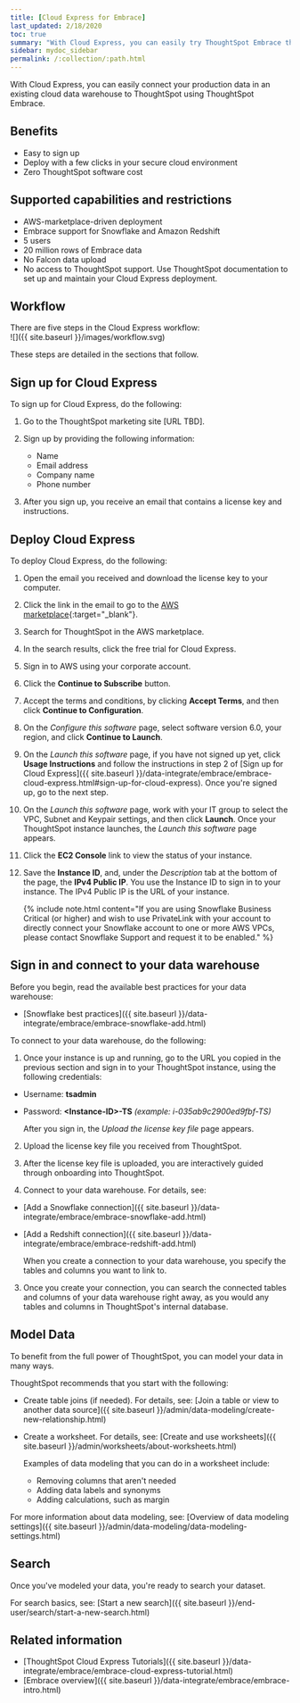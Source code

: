 ```yaml
---
title: [Cloud Express for Embrace]
last_updated: 2/18/2020
toc: true
summary: "With Cloud Express, you can easily try ThoughtSpot Embrace through a simple cloud-based deployment."
sidebar: mydoc_sidebar
permalink: /:collection/:path.html
---
```

With Cloud Express, you can easily connect your production data in an existing cloud data warehouse to ThoughtSpot using ThoughtSpot Embrace.  

## Benefits
- Easy to sign up
- Deploy with a few clicks in your secure cloud environment
- Zero ThoughtSpot software cost

## Supported capabilities and restrictions

- AWS-marketplace-driven deployment
- Embrace support for Snowflake and Amazon Redshift
- 5 users
- 20 million rows of Embrace data
- No Falcon data upload
- No access to ThoughtSpot support. Use ThoughtSpot documentation to set up and maintain your Cloud Express deployment.

## Workflow

There are five steps in the Cloud Express workflow:  
![]({{ site.baseurl }}/images/workflow.svg)

These steps are detailed in the sections that follow.

## Sign up for Cloud Express

To sign up for Cloud Express, do the following:

1. Go to the ThoughtSpot marketing site [URL TBD].

2. Sign up by providing the following information:
   - Name
   - Email address
   - Company name
   - Phone number
3. After you sign up, you receive an email that contains a license key and instructions.

## Deploy Cloud Express

To deploy Cloud Express, do the following:

1. Open the email you received and download the license key to your computer.

2. Click the link in the email to go to the [AWS marketplace](https://aws.amazon.com/marketplace){:target="_blank"}.

3. Search for ThoughtSpot in the AWS marketplace.

4. In the search results, click the free trial for Cloud Express.

5. Sign in to AWS using your corporate account.

6. Click the **Continue to Subscribe** button.

7. Accept the terms and conditions, by clicking **Accept Terms**, and then click **Continue to Configuration**.

8. On the _Configure this software_ page, select software version 6.0, your region, and click **Continue to Launch**.

9. On the _Launch this software_ page, if you have not signed up yet, click **Usage Instructions** and follow the instructions in step 2 of [Sign up for Cloud Express]({{ site.baseurl }}/data-integrate/embrace/embrace-cloud-express.html#sign-up-for-cloud-express). Once you're signed up, go to the next step.

10. On the _Launch this software_ page, work with your IT group to select the VPC, Subnet and Keypair settings, and then click **Launch**. Once your ThoughtSpot instance launches, the _Launch this software_ page appears.

11. Click the **EC2 Console** link to view the status of your instance.

12. Save the **Instance ID**, and, under the _Description_ tab at the bottom of the page, the **IPv4 Public IP**. You use the Instance ID to sign in to your instance. The IPv4 Public IP is the URL of your instance.

    {% include note.html content="If you are using Snowflake Business Critical (or higher) and wish to use PrivateLink with your account to directly connect your Snowflake account to one or more AWS VPCs, please contact Snowflake Support and request it to be enabled." %}

## Sign in and connect to your data warehouse

Before you begin, read the available best practices for your data warehouse:
- [Snowflake best practices]({{ site.baseurl }}/data-integrate/embrace/embrace-snowflake-add.html)

To connect to your data warehouse, do the following:

1. Once your instance is up and running, go to the URL you copied in the previous section and sign in to your ThoughtSpot instance, using the following credentials:
  - Username: **tsadmin**
  - Password: **\<Instance-ID>-TS** _(example: i-035ab9c2900ed9fbf-TS)_

    After you sign in, the _Upload the license key file_ page appears.

2. Upload the license key file you received from ThoughtSpot.

3. After the license key file is uploaded, you are interactively guided through onboarding into ThoughtSpot.

4. Connect to your data warehouse. For details, see:
- [Add a Snowflake connection]({{ site.baseurl }}/data-integrate/embrace/embrace-snowflake-add.html)
- [Add a Redshift connection]({{ site.baseurl }}/data-integrate/embrace/embrace-redshift-add.html)  

    When you create a connection to your data warehouse, you specify the tables and columns you want to link to.

3. Once you create your connection, you can search the connected tables and columns of your data warehouse right away, as you would any tables and columns in ThoughtSpot's internal database.

## Model Data

To benefit from the full power of ThoughtSpot, you can model your data in many ways.

ThoughtSpot recommends that you start with the following:
- Create table joins (if needed). For details, see: [Join a table or view to another data source]({{ site.baseurl }}/admin/data-modeling/create-new-relationship.html)
- Create a worksheet. For details, see: [Create and use worksheets]({{ site.baseurl }}/admin/worksheets/about-worksheets.html)

  Examples of data modeling that you can do in a worksheet include:
  - Removing columns that aren't needed
  - Adding data labels and synonyms
  - Adding calculations, such as margin  

For more information about data modeling, see: [Overview of data modeling settings]({{ site.baseurl }}/admin/data-modeling/data-modeling-settings.html)

## Search

Once you've modeled your data, you're ready to search your dataset.

For search basics, see: [Start a new search]({{ site.baseurl }}/end-user/search/start-a-new-search.html)

## Related information

- [ThoughtSpot Cloud Express Tutorials]({{ site.baseurl }}/data-integrate/embrace/embrace-cloud-express-tutorial.html)
- [Embrace overview]({{ site.baseurl }}/data-integrate/embrace/embrace-intro.html)
